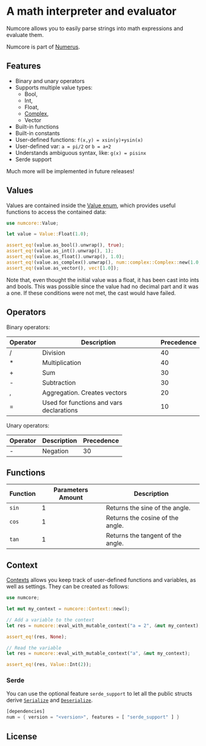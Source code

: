 
# A math interpreter and evaluator
Numcore allows you to easily parse strings into math expressions
and evaluate them.

Numcore is part of [Numerus](https://github.com/BearToCode/Numerus).

## Features
* Binary and unary operators
* Supports multiple value types:
    * Bool,
    * Int,
    * Float,
    * [Complex](num::complex::Complex64),
    * Vector
* Built-in functions
* Built-in constants
* User-defined functions: `f(x,y) = xsin(y)+ysin(x)`
* User-defined var: `a = pi/2` or `b = a+2`
* Understands ambiguous syntax, like: `g(x) = pisinx`
* Serde support

Much more will be implemented in future releases!

## Values
Values are contained inside the [Value enum](Value), which provides useful functions
to access the contained data:

```rust
use numcore::Value;

let value = Value::Float(1.0);

assert_eq!(value.as_bool().unwrap(), true);
assert_eq!(value.as_int().unwrap(), 1);
assert_eq!(value.as_float().unwrap(), 1.0);
assert_eq!(value.as_complex().unwrap(), num::complex::Complex::new(1.0, 0.0));
assert_eq!(value.as_vector(), vec![1.0]);
```

Note that, even thought the initial value was a float, it has been cast into ints and bools. This
was possible since the value had no decimal part and it was a one. If these conditions were not
met, the cast would have failed.

## Operators
Binary operators:

| Operator | Description | Precedence |
|----------|-------------|------------|
| / | Division                                 | 40 |
| * | Multiplication                           | 40 |
| + | Sum                                      | 30 |
| - | Subtraction                              | 30 |
| , | Aggregation. Creates vectors             | 20 |
| = | Used for functions and vars declarations | 10 |

Unary operators:

| Operator | Description | Precedence |
|----------|-------------|------------|
| - | Negation | 30 |

## Functions

| Function | Parameters Amount | Description                       |
|----------|-------------------|-----------------------------------|
| `sin`    | 1                 | Returns the sine of the angle.    |
| `cos`    | 1                 | Returns the cosine of the angle.  |
| `tan`    | 1                 | Returns the tangent of the angle. |

## Context

[Contexts](Context) allows you keep track of user-defined functions and variables, as well
as settings. They can be created as follows:

```rust
use numcore;

let mut my_context = numcore::Context::new();

// Add a variable to the context
let res = numcore::eval_with_mutable_context("a = 2", &mut my_context);

assert_eq!(res, None);

// Read the variable
let res = numcore::eval_with_mutable_context("a", &mut my_context);

assert_eq!(res, Value::Int(2));
```

### Serde

You can use the optional feature `serde_support` to let all the public structs
derive  [`Serialize`](https://docs.rs/serde/1.0.71/serde/trait.Serializer.html) and
[`Deserialize`](https://docs.rs/serde/1.0.71/serde/trait.Serializer.html).

```rust
[dependencies]
num = { version = "<version>", features = [ "serde_support" ] }
```

## License

